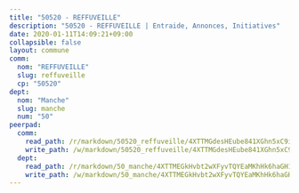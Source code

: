```yaml
---
title: "50520 - REFFUVEILLE"
description: "50520 - REFFUVEILLE | Entraide, Annonces, Initiatives"
date: 2020-01-11T14:09:21+09:00
collapsible: false
layout: commune
comm:
  nom: "REFFUVEILLE"
  slug: reffuveille
  cp: "50520"
dept:
  nom: "Manche"
  slug: manche
  num: "50"
peerpad:
  comm:
    read_path: /r/markdown/50520_reffuveille/4XTTMGdesHEube841XGhn5xC9ijR71XjHTaG9tB9gvRYxvR2z
    write_path: /w/markdown/50520_reffuveille/4XTTMGdesHEube841XGhn5xC9ijR71XjHTaG9tB9gvRYxvR2z-K3TgUBmoGtHUFPjEaNftks1fZs8KEqme5vGRS96AGGKD7DL58yF2AyMHz5K4mPpMHximoxx4ZmU7MbpudGzycQTM4RawvxbPf3Rzypkz7cPFzuHiywZSRDJDTB7RU2JUSjJCw1p6
  dept:
    read_path: /r/markdown/50_manche/4XTTMEGkHvbt2wXFyvTQYEaMKhHk6haGH1SzsRNevKgBDTuXr
    write_path: /w/markdown/50_manche/4XTTMEGkHvbt2wXFyvTQYEaMKhHk6haGH1SzsRNevKgBDTuXr-K3TgUSx1rwmRRLqHcTLLdo4dVfTRKvf94KKagmUFPevWSp2f9nuc6fJF25TtLArzK8teuQ5TvuAMqW38N2MYgT18hBoXtjmKX9WuSn2vkujmSJPp3gF4gsuMmfEM8Th4Ap94heFE
---
```


